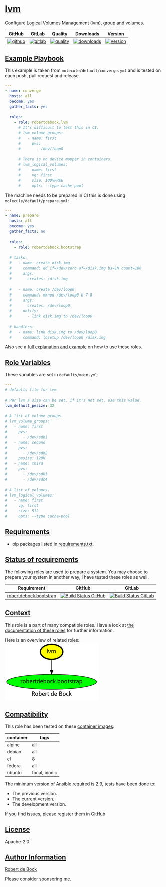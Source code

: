 # [lvm](#lvm)

Configure Logical Volumes Management (lvm), group and volumes.

|GitHub|GitLab|Quality|Downloads|Version|
|------|------|-------|---------|-------|
|[![github](https://github.com/robertdebock/ansible-role-lvm/workflows/Ansible%20Molecule/badge.svg)](https://github.com/robertdebock/ansible-role-lvm/actions)|[![gitlab](https://gitlab.com/robertdebock/ansible-role-lvm/badges/master/pipeline.svg)](https://gitlab.com/robertdebock/ansible-role-lvm)|[![quality](https://img.shields.io/ansible/quality/52783)](https://galaxy.ansible.com/robertdebock/lvm)|[![downloads](https://img.shields.io/ansible/role/d/52783)](https://galaxy.ansible.com/robertdebock/lvm)|[![Version](https://img.shields.io/github/release/robertdebock/ansible-role-lvm.svg)](https://github.com/robertdebock/ansible-role-lvm/releases/)|

## [Example Playbook](#example-playbook)

This example is taken from `molecule/default/converge.yml` and is tested on each push, pull request and release.
```yaml
---
- name: converge
  hosts: all
  become: yes
  gather_facts: yes

  roles:
    - role: robertdebock.lvm
      # It's difficult to test this in CI.
      # lvm_volume_groups:
      #   - name: first
      #     pvs:
      #       - /dev/loop0

      # There is no device mapper in containers.
      # lvm_logical_volumes:
      #   - name: first
      #     vg: first
      #     size: 100%FREE
      #     opts: --type cache-pool
```

The machine needs to be prepared in CI this is done using `molecule/default/prepare.yml`:
```yaml
---
- name: prepare
  hosts: all
  become: yes
  gather_facts: no

  roles:
    - role: robertdebock.bootstrap

  # tasks:
  #   - name: create disk.img
  #     command: dd if=/dev/zero of=/disk.img bs=1M count=100
  #     args:
  #       creates: /disk.img

  #   - name: create /dev/loop0
  #     command: mknod /dev/loop0 b 7 8
  #     args:
  #       creates: /dev/loop0
  #     notify:
  #       - link disk.img to /dev/loop0

  # handlers:
  #   - name: link disk.img to /dev/loop0
  #     command: losetup /dev/loop0 /disk.img
```

Also see a [full explanation and example](https://robertdebock.nl/how-to-use-these-roles.html) on how to use these roles.

## [Role Variables](#role-variables)

These variables are set in `defaults/main.yml`:
```yaml
---
# defaults file for lvm

# Per lvm a size can be set, if it's not set, use this value.
lvm_default_pesize: 32

# A list of volume groups.
# lvm_volume_groups:
#   - name: first
#     pvs:
#       - /dev/sdb1
#   - name: second
#     pvs:
#       - /dev/sdb2
#     pesize: 128K
#   - name: third
#     pvs:
#       - /dev/sdb3
#       - /dev/sdb4

# A list of volumes.
# lvm_logical_volumes:
#   - name: first
#     vg: first
#     size: 512
#     opts: --type cache-pool
```

## [Requirements](#requirements)

- pip packages listed in [requirements.txt](https://github.com/robertdebock/ansible-role-lvm/blob/master/requirements.txt).

## [Status of requirements](#status-of-requirements)

The following roles are used to prepare a system. You may choose to prepare your system in another way, I have tested these roles as well.

| Requirement | GitHub | GitLab |
|-------------|--------|--------|
|[robertdebock.bootstrap](https://galaxy.ansible.com/robertdebock/bootstrap)|[![Build Status GitHub](https://github.com/robertdebock/ansible-role-bootstrap/workflows/Ansible%20Molecule/badge.svg)](https://github.com/robertdebock/ansible-role-bootstrap/actions)|[![Build Status GitLab ](https://gitlab.com/robertdebock/ansible-role-bootstrap/badges/master/pipeline.svg)](https://gitlab.com/robertdebock/ansible-role-bootstrap)|

## [Context](#context)

This role is a part of many compatible roles. Have a look at [the documentation of these roles](https://robertdebock.nl/) for further information.

Here is an overview of related roles:
![dependencies](https://raw.githubusercontent.com/robertdebock/ansible-role-lvm/png/requirements.png "Dependencies")

## [Compatibility](#compatibility)

This role has been tested on these [container images](https://hub.docker.com/u/robertdebock):

|container|tags|
|---------|----|
|alpine|all|
|debian|all|
|el|8|
|fedora|all|
|ubuntu|focal, bionic|

The minimum version of Ansible required is 2.9, tests have been done to:

- The previous version.
- The current version.
- The development version.



If you find issues, please register them in [GitHub](https://github.com/robertdebock/ansible-role-lvm/issues)

## [License](#license)

Apache-2.0


## [Author Information](#author-information)

[Robert de Bock](https://robertdebock.nl/)

Please consider [sponsoring me](https://github.com/sponsors/robertdebock).
